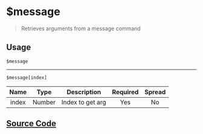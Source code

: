 # $message
> Retrieves arguments from a message command
## Usage
```
$message
```
---
```
$message[index]
```
| Name | Type | Description | Required | Spread
| :---: | :---: | :---: | :---: | :---: |
index | Number | Index to get arg | Yes | No
## [Source Code](https://github.com/tryforge/ForgeScript-V2/blob/main/docs/functions/message.md)